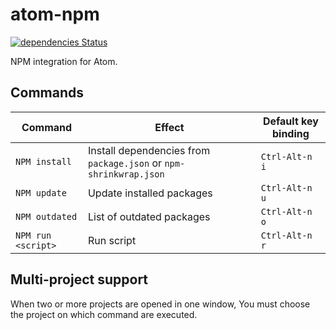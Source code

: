 # atom-npm

[![dependencies Status](https://david-dm.org/tomi77/atom-npm/status.svg)](https://david-dm.org/tomi77/atom-npm)

NPM integration for Atom.

## Commands

| Command | Effect | Default key binding |
|---------|--------|---------------------|
| `NPM install` | Install dependencies from `package.json` or `npm-shrinkwrap.json` | `Ctrl-Alt-n i` |
| `NPM update` | Update installed packages | `Ctrl-Alt-n u` |
| `NPM outdated` | List of outdated packages | `Ctrl-Alt-n o` |
| `NPM run <script>` | Run script | `Ctrl-Alt-n r` |

## Multi-project support

When two or more projects are opened in one window, You must choose the project on which command are executed.
